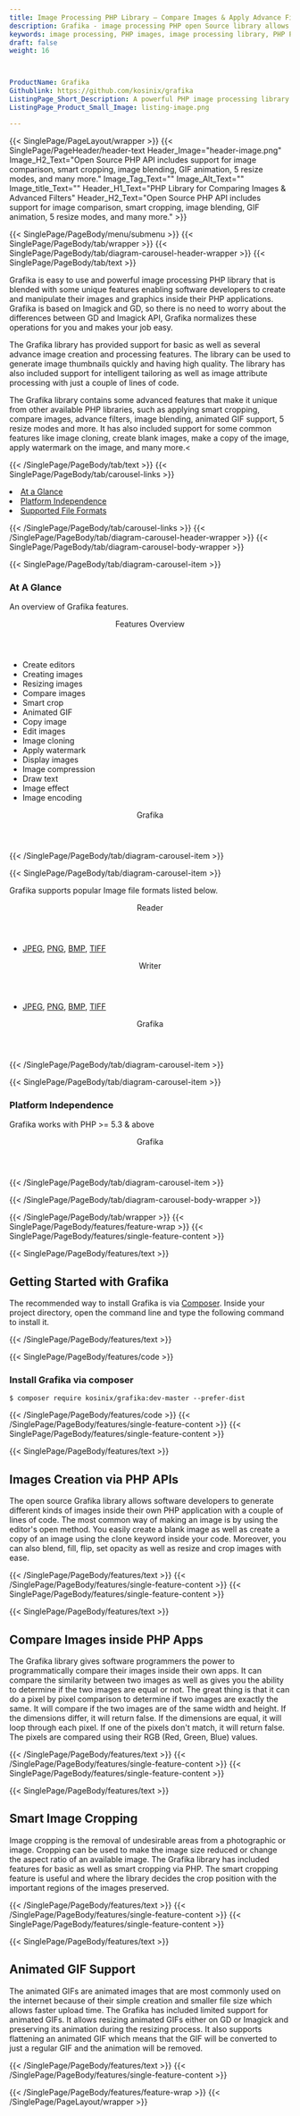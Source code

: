 ```yaml
---
title: Image Processing PHP Library – Compare Images & Apply Advance Filters
description: Grafika - image processing PHP open Source library allows programmers to compare Images, apply smart crop & Advance Filters or image blending with ease.
keywords: image processing, PHP images, image processing library, PHP PNG API, PHP JPG, PHP image API, PHP Image creation, Modify images, Image filtering API, PHP fade image , image filtering API, image animation, 3d image rendering, plasma effect, PHP Image Binarization, Display images, Transform images in PHP
draft: false
weight: 16



ProductName: Grafika
Githublink: https://github.com/kosinix/grafika
ListingPage_Short_Description: A powerful PHP image processing library that gives software Engineers the ability to compare Images, apply smart crop & advance filters and much more inside their own apps.
ListingPage_Product_Small_Image: listing-image.png 

---
```


{{< SinglePage/PageLayout/wrapper >}}
{{< SinglePage/PageHeader/header-text
Header_Image="header-image.png"
Image_H2_Text="Open Source PHP API includes support for image comparison, smart cropping, image blending, GIF animation, 5 resize modes, and many more."
Image_Tag_Text=""
Image_Alt_Text=""
Image_title_Text=""
Header_H1_Text="PHP Library for Comparing Images & Advanced Filters"
Header_H2_Text="Open Source PHP API includes support for image comparison, smart cropping, image blending, GIF animation, 5 resize modes, and many more." >}}

{{< SinglePage/PageBody/menu/submenu >}}
{{< SinglePage/PageBody/tab/wrapper >}}
{{< SinglePage/PageBody/tab/diagram-carousel-header-wrapper >}}
{{< SinglePage/PageBody/tab/text >}}



<p>Grafika is easy to use and powerful image processing PHP library that is blended with some unique features enabling software developers to create and manipulate their images and graphics inside their PHP applications. Grafika is based on Imagick and GD, so there is no need to worry about the differences between GD and Imagick API, Grafika normalizes these operations for you and makes your job easy.</p>
<p>The Grafika library has provided support for basic as well as several advance image creation and processing features. The library can be used to generate image thumbnails quickly and having high quality. The library has also included support for intelligent tailoring as well as image attribute processing with just a couple of lines of code.</p>
<p>The Grafika library contains some advanced features that make it unique from other available PHP libraries, such as applying smart cropping, compare images, advance filters, image blending, animated GIF support, 5 resize modes and more. It has also included support for some common features like image cloning, create blank images, make a copy of the image, apply watermark on the image, and many more.&lt;</p>

{{< /SinglePage/PageBody/tab/text >}}
{{< SinglePage/PageBody/tab/carousel-links >}}

<li data-target="#diagramcarousel" data-slide-to="0"><a href="#">At a Glance</a></li>
<li data-target="#diagramcarousel" data-slide-to="2"><a href="#">Platform Independence</a></li>
<li data-target="#diagramcarousel" data-slide-to="1"><a class="activetab" href="#">Supported File Formats</a></li>


{{< /SinglePage/PageBody/tab/carousel-links >}}
{{< /SinglePage/PageBody/tab/diagram-carousel-header-wrapper >}}
{{< SinglePage/PageBody/tab/diagram-carousel-body-wrapper >}}

{{< SinglePage/PageBody/tab/diagram-carousel-item >}}
<h3>At A Glance</h3>
<p>An overview of Grafika features.</p>
<div class="diagram1 d1-poi">
<div class="d1-row">
<div class="d1-col d1-right"><header>Features Overview</header>
<ul>
<li>Create editors</li>
<li>Creating images</li>
<li>Resizing images</li>
<li>Compare images</li>
<li>Smart crop</li>
<li>Animated GIF</li>
<li>Copy image</li>
<li>Edit images</li>
<li>Image cloning</li>
<li>Apply watermark</li>
<li>Display images</li>
<li>Image compression</li>
<li>Draw text</li>
<li>Image effect</li>
<li>Image encoding</li>
</ul>
</div>
</div>
<div class="d1-logo" style="border: none;"><header>Grafika</header><footer><small></small></footer></div>
<!--/logo--></div>
<!--/diagram1-->
{{< /SinglePage/PageBody/tab/diagram-carousel-item >}}

{{< SinglePage/PageBody/tab/diagram-carousel-item >}}
<p>Grafika supports popular Image file formats listed below.</p>
<div class="diagram1 d2 d1-poi">
<div class="d1-row">
<div class="d1-col d1-left"><header><i class="fa fa-arrows-v"> </i> Reader</header>
<ul>
<li><a href="https://docs.fileformat.com/image/jpeg/">JPEG</a>,
<a href="https://docs.fileformat.com/image/png/">PNG</a>,
<a href="https://docs.fileformat.com/image/bmp/">BMP</a>,
<a href="https://docs.fileformat.com/image/tiff/">TIFF</a> 
</li>
</ul>
</div>
<!--/left-->
<div class="d1-col d1-right"><header><i class="fa fa-long-arrow-down"></i> Writer</header>
<ul>
<li><a href="https://docs.fileformat.com/image/jpeg/">JPEG</a>,
<a href="https://docs.fileformat.com/image/png/">PNG</a>,
<a href="https://docs.fileformat.com/image/bmp/">BMP</a>,
<a href="https://docs.fileformat.com/image/tiff/">TIFF</a></li>
</ul>
</div>
<!--/right--></div>
<!--/row-->
<div class="d1-logo" style="border: none;"><header>Grafika</header><footer><small></small></footer></div>
<!--/logo--></div>
<!--/diagram2-->
{{< /SinglePage/PageBody/tab/diagram-carousel-item >}}

{{< SinglePage/PageBody/tab/diagram-carousel-item >}}
<h3>Platform Independence</h3>
<p>Grafika works with PHP &gt;= 5.3 & above</p>
<div class="diagram1 d1-oi">
<div class="d1-row"><!--/left-->
<div class="d1-col d1-right"> </div>
<!--/right--></div>
<!--/row-->
<div class="d1-logo" style="border: none;"><header>Grafika</header><footer><small></small></footer></div>
<!--/logo--></div>
<!--/diagram2 -->
{{< /SinglePage/PageBody/tab/diagram-carousel-item >}}

{{< /SinglePage/PageBody/tab/diagram-carousel-body-wrapper >}}

{{< /SinglePage/PageBody/tab/wrapper >}}
{{< SinglePage/PageBody/features/feature-wrap >}}
{{< SinglePage/PageBody/features/single-feature-content >}}

{{< SinglePage/PageBody/features/text >}}
<h2 class="h2title">Getting Started with Grafika</h2>
<p>The recommended way to install Grafika is via <a href="https://packagist.org/packages/imagecow/imagecow">Composer</a>. Inside your project directory, open the command line and type the following command to install it.</p>
{{< /SinglePage/PageBody/features/text >}}

{{< SinglePage/PageBody/features/code >}}
<h3><strong>Install Grafika via composer</strong></h3>
<pre><code class="html">$ composer require kosinix/grafika:dev-master --prefer-dist</code></pre>

{{< /SinglePage/PageBody/features/code >}}
{{< /SinglePage/PageBody/features/single-feature-content >}}
{{< SinglePage/PageBody/features/single-feature-content >}}

{{< SinglePage/PageBody/features/text >}}
<h2 class="h2title">Images Creation via PHP APIs</h2>
<p>The open source Grafika library allows software developers to generate different kinds of images inside their own PHP application with a couple of lines of code. The most common way of making an image is by using the editor's open method. You easily create a blank image as well as create a copy of an image using the clone keyword inside your code. Moreover, you can also blend, fill, flip, set opacity as well as resize and crop images with ease.</p>

{{< /SinglePage/PageBody/features/text >}}
{{< /SinglePage/PageBody/features/single-feature-content >}}
{{< SinglePage/PageBody/features/single-feature-content >}}

{{< SinglePage/PageBody/features/text >}}
<h2 class="h2title">Compare Images inside PHP Apps</h2>
<p>The Grafika library gives software programmers the power to programmatically compare their images inside their own apps. It can compare the similarity between two images as well as gives you the ability to determine if the two images are equal or not. The great thing is that it can do a pixel by pixel comparison to determine if two images are exactly the same. It will compare if the two images are of the same width and height. If the dimensions differ, it will return false. If the dimensions are equal, it will loop through each pixel. If one of the pixels don't match, it will return false. The pixels are compared using their RGB (Red, Green, Blue) values.</p>

{{< /SinglePage/PageBody/features/text >}}
{{< /SinglePage/PageBody/features/single-feature-content >}}
{{< SinglePage/PageBody/features/single-feature-content >}}

{{< SinglePage/PageBody/features/text >}}
<h2 class="h2title">Smart Image Cropping</h2>
<p>Image cropping is the removal of undesirable areas from a photographic or image. Cropping can be used to make the image size reduced or change the aspect ratio of an available image. The Grafika library has included features for basic as well as smart cropping via PHP. The smart cropping feature is useful and where the library decides the crop position with the important regions of the images preserved.</p>

{{< /SinglePage/PageBody/features/text >}}
{{< /SinglePage/PageBody/features/single-feature-content >}}
{{< SinglePage/PageBody/features/single-feature-content >}}

{{< SinglePage/PageBody/features/text >}}
<h2 class="h2title">Animated GIF Support</h2>
<p>The animated GIFs are animated images that are most commonly used on the internet because of their simple creation and smaller file size which allows faster upload time. The Grafika has included limited support for animated GIFs. It allows resizing animated GIFs either on GD or Imagick and preserving its animation during the resizing process. It also supports flattening an animated GIF which means that the GIF will be converted to just a regular GIF and the animation will be removed.</p>

{{< /SinglePage/PageBody/features/text >}}
{{< /SinglePage/PageBody/features/single-feature-content >}}

{{< /SinglePage/PageBody/features/feature-wrap >}}
{{< /SinglePage/PageLayout/wrapper >}}
